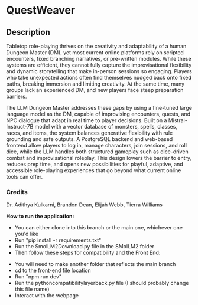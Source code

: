# QuestWeaver

## Description
Tabletop role-playing thrives on the creativity and adaptability of a human Dungeon Master (DM), yet most current online platforms rely on scripted encounters, fixed branching narratives, or pre-written modules. While these systems are efficient, they cannot fully capture the improvisational flexibility and dynamic storytelling that make in-person sessions so engaging. Players who take unexpected actions often find themselves nudged back onto fixed paths, breaking immersion and limiting creativity. At the same time, many groups lack an experienced DM, and new players face steep preparation barriers.
 
The LLM Dungeon Master addresses these gaps by using a fine-tuned large language model as the DM, capable of improvising encounters, quests, and NPC dialogue that adapt in real time to player decisions. Built on a Mistral-Instruct-7B model with a vector database of monsters, spells, classes, races, and items, the system balances generative flexibility with rule grounding and safe outputs. A PostgreSQL backend and web-based frontend allow players to log in, manage characters, join sessions, and roll dice, while the LLM handles both structured gameplay such as dice-driven combat and improvisational roleplay. This design lowers the barrier to entry, reduces prep time, and opens new possibilities for playful, adaptive, and accessible role-playing experiences that go beyond what current online tools can offer.

### Credits
Dr. Adithya Kulkarni, Brandon Dean, Elijah Webb, Tierra Williams

**How to run the application:**

* You can either clone into this branch or the main one, whichever one you'd like
* Run "pip install -r requirements.txt"
* Run the SmolLM2Download.py file in the SMolLM2 folder
* Then follow these steps for compatibility and the Front End:
- You will need to make another folder that reflects the main branch
- cd to the front-end file location
- Run "npm run dev"
- Run the pythoncompatibilitylayerback.py file (I should probably change this file name)
- Interact with the webpage
